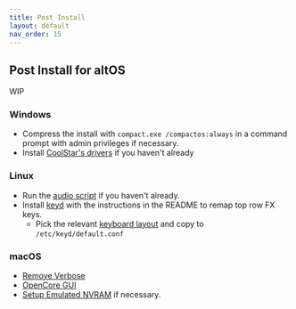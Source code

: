 ```yaml
---
title: Post Install 
layout: default
nav_order: 15
---
```


## Post Install for altOS

WIP

### Windows
* Compress the install with `compact.exe /compactos:always` in a command prompt with admin privileges if necessary.
* Install [CoolStar's drivers](https://coolstar.org/chromebook/windows-install.html) if you haven't already 


### Linux
* Run the [audio script](https://github.com/WeirdTreeThing/chromebook-linux-audio) if you haven't already.
* Install [keyd](https://github.com/rvaiya/keyd) with the instructions in the README to remap top row FX keys.
  * Pick the relevant [keyboard layout](https://github.com/eupnea-linux/eupnea-utils/tree/main/configs/keyboard-layouts) and copy to `/etc/keyd/default.conf`


### macOS 
* [Remove Verbose](https://dortania.github.io/OpenCore-Post-Install/cosmetic/verbose.html#macos-decluttering)
* [OpenCore GUI](https://dortania.github.io/OpenCore-Post-Install/cosmetic/gui.html#setting-up-opencore-s-gui)
* [Setup Emulated NVRAM](https://dortania.github.io/OpenCore-Post-Install/misc/nvram.html) if necessary.



